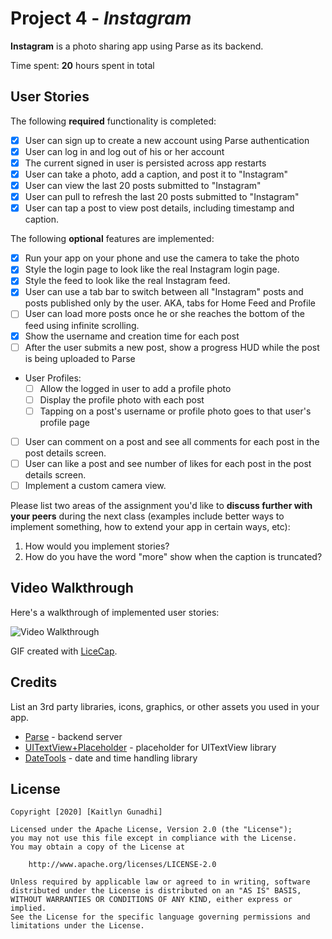 # Project 4 - *Instagram*

**Instagram** is a photo sharing app using Parse as its backend.

Time spent: **20** hours spent in total

## User Stories

The following **required** functionality is completed:

- [x] User can sign up to create a new account using Parse authentication
- [x] User can log in and log out of his or her account
- [x] The current signed in user is persisted across app restarts
- [x] User can take a photo, add a caption, and post it to "Instagram"
- [x] User can view the last 20 posts submitted to "Instagram"
- [x] User can pull to refresh the last 20 posts submitted to "Instagram"
- [x] User can tap a post to view post details, including timestamp and caption.

The following **optional** features are implemented:

- [x] Run your app on your phone and use the camera to take the photo
- [x] Style the login page to look like the real Instagram login page.
- [x] Style the feed to look like the real Instagram feed.
- [x] User can use a tab bar to switch between all "Instagram" posts and posts published only by the user. AKA, tabs for Home Feed and Profile
- [ ] User can load more posts once he or she reaches the bottom of the feed using infinite scrolling.
- [x] Show the username and creation time for each post
- [ ] After the user submits a new post, show a progress HUD while the post is being uploaded to Parse
- User Profiles:
  - [ ] Allow the logged in user to add a profile photo
  - [ ] Display the profile photo with each post
  - [ ] Tapping on a post's username or profile photo goes to that user's profile page
- [ ] User can comment on a post and see all comments for each post in the post details screen.
- [ ] User can like a post and see number of likes for each post in the post details screen.
- [ ] Implement a custom camera view.

Please list two areas of the assignment you'd like to **discuss further with your peers** during the next class (examples include better ways to implement something, how to extend your app in certain ways, etc):

1. How would you implement stories?
2. How do you have the word "more" show when the caption is truncated?

## Video Walkthrough

Here's a walkthrough of implemented user stories:

<img src='http://i.imgur.com/link/to/your/gif/file.gif' title='Video Walkthrough' width='' alt='Video Walkthrough' />

GIF created with [LiceCap](http://www.cockos.com/licecap/).

## Credits

List an 3rd party libraries, icons, graphics, or other assets you used in your app.

- [Parse](https://parseplatform.org) - backend server
- [UITextView+Placeholder](https://github.com/devxoul/UITextView-Placeholder) - placeholder for UITextView library
- [DateTools](https://github.com/MatthewYork/DateTools) - date and time handling library

## License

    Copyright [2020] [Kaitlyn Gunadhi]

    Licensed under the Apache License, Version 2.0 (the "License");
    you may not use this file except in compliance with the License.
    You may obtain a copy of the License at

        http://www.apache.org/licenses/LICENSE-2.0

    Unless required by applicable law or agreed to in writing, software
    distributed under the License is distributed on an "AS IS" BASIS,
    WITHOUT WARRANTIES OR CONDITIONS OF ANY KIND, either express or implied.
    See the License for the specific language governing permissions and
    limitations under the License.
